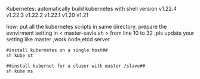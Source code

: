 Kubernetes: 
    automatically build kubernetes with shell 
    version v1.22.4 v1.22.3 v1.22.2 v1.22.1 v1.20 v1.21
    
how: put all the kubernetes scripts in same directory.
    prepare the evnvirment setting in < master-savle.sh > from line 10 to 32 ,pls update your setting like master ,work node,etcd server


    #install kubernetes on a single host##
    sh kube st  
        
    ##install kubernet for a cluser with master /slave##
    sh kube ms 